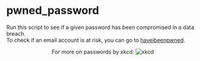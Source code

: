 # pwned_password

Run this script to see if a given password has been compromised in a data breach.<br />
To check if an email account is at risk, you can go to <a href="https://haveibeenpwned.com/">haveibeenpwned</a>.


<p align="center">For more on passwords by xkcd:
<img src="https://imgs.xkcd.com/comics/password_strength.png" alt="xkcd"></p>
